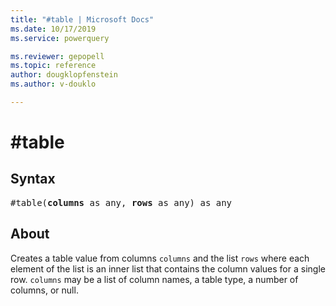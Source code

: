 ```yaml
---
title: "#table | Microsoft Docs"
ms.date: 10/17/2019
ms.service: powerquery

ms.reviewer: gepopell
ms.topic: reference
author: dougklopfenstein
ms.author: v-douklo

---
```

# #table

## Syntax

<pre>
#table(<b>columns</b> as any, <b>rows</b> as any) as any
</pre>

## About
Creates a table value from columns `columns` and the list `rows` where each element of the list is an inner list that contains the column values for a single row. `columns` may be a list of column names, a table type, a number of columns, or null.

  
